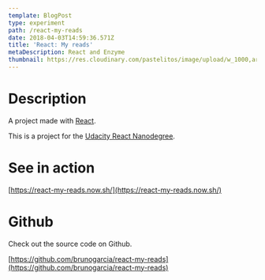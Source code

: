 ```yaml
---
template: BlogPost
type: experiment
path: /react-my-reads
date: 2018-04-03T14:59:36.571Z
title: 'React: My reads'
metaDescription: React and Enzyme
thumbnail: https://res.cloudinary.com/pastelitos/image/upload/w_1000,ar_16:9,c_fill,g_auto,e_sharpen/v1607767808/bruno/react-my-reads_im0kjq.png
---
```

# Description

A project made with [React](https://reactjs.org).

This is a project for the [Udacity React Nanodegree](https://eu.udacity.com/course/react-nanodegree--nd019).

# See in action

[https://react-my-reads.now.sh/](https://react-my-reads.now.sh/)

# Github

Check out the source code on Github.

[https://github.com/brunogarcia/react-my-reads](https://github.com/brunogarcia/react-my-reads)
